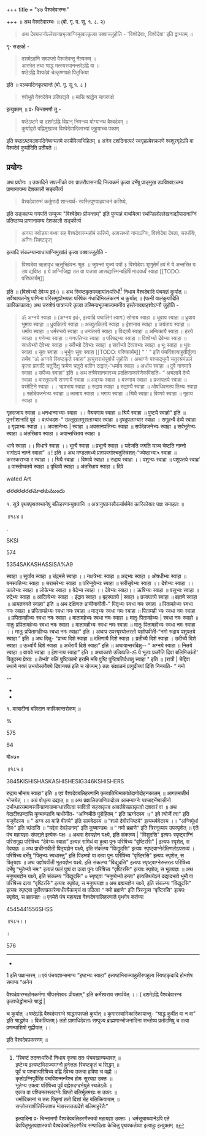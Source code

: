 +++
title = "४७ वैश्वदेवारम्भः"

+++
॥ अथ वैश्वदेवारम्भः ॥ (बो. गृ. प. सू. १. ८. २) 

> अथ देवयजनोल्लेखनप्रभृत्याग्निमुखात्कृत्वा पक्वाज्जुहोति - 'विश्वेदेवाः, विश्वेदेवा' इति द्वाभ्याम् ॥ 

गृ॰ सङ्ग्रहे -

> दशमेऽहनि सम्प्राप्तो वैश्वदेवन्तु नैत्यकम् ।  
आरभेत तथा श्राद्धं मत्स्यस्यानन्तरेऽह्नि वा ॥  
षष्ठेऽह्नि वैश्वदेवं चेत्कृष्णपक्षे पितृक्रिया

इति ॥ पञ्चमदिनकृत्यान्ते (बो. गृ. सू १. ८ ) 

> श्वोभूते वैश्वदेवेन प्रतिपद्यते ॥ मासि श्राद्धेन चापरपक्षे

इत्युक्तम् ॥ प्र॰ चिन्तामणौ तु - 

> षष्ठेऽष्टमे वा दशमेऽह्नि विप्रान् निमन्त्र्य योग्यानथ वैश्वदेवम् ।  
कुर्याद्वरो वह्निमुखञ्च विश्वेदेवादिकाभ्यां जुहुयाच्च पक्वम्

इति षष्ठाऽष्टमदशमदिनेष्वन्यतमे कार्यमित्यभिहितम् ॥ अनेन दशदिनात्परं 
स्वगृहप्रवेशकरणे श्वशुरगृहेऽपि वा वैश्वदेवं कुर्यादिति प्रतीयते ॥

## प्रयोगः

अथ प्रयोगः ॥ उक्तदिने सपत्नीको वरः प्रातरौपासनादि नित्यकर्म कृत्वा दर्भेषु प्राङ्मुख उपविश्वाऽचम्य प्राणानायम्य देशकालौ सङ्कीर्त्य 

> वैश्वदेवारम्भं कर्तुमादौ शान्त्यर्थं॰ स्वस्तिपुण्याहवाचनं करिष्ये, 

इति सङ्कल्प्य गणपतिं सम्पूज्य "विश्वेदेवाः प्रीयन्ताम्" इति पुण्याहं वाचयित्वा स्थण्डिलोल्लेखनाद्यौपासनाग्निं प्रतिष्ठाप्य प्राणानायम्य देशकालौ सङ्कीर्त्य 

> अनया नवोडया वध्वा सह वैश्वदेवारम्भहोमं करिष्ये, आवसथ्यो नामाऽग्निः, विश्वेदेवा देवता, चरुर्हविः, अग्निः स्विष्टकृत्

इत्यादि संकल्प्यान्वाधायाग्निमुखांतं कृत्वा पक्वाज्जुहोति -

> विश्वदेवा ऋतावृध ऋतुभिर्हवनः श्रुतः ॥ जुषन्तां युज्यं पयों ३ विश्वेदेवाः शृणुतेमँ हवं मे ये अन्तरिक्ष य उप द्यविष्ठ ॥ ये अग्निजिह्वा उत वा यजत्रा आसद्यास्मिन्बहिर्षि मादयध्वँ स्वाहा
[[TODO: परिष्कार्यम्]]

इति ॥ (विश्वेभ्यो देवेभ्य इदं॰) ॥ अथ स्विष्टकृतमवदायांतःपरिधौ[^१] निधाय वैश्वदेवादि पंचयज्ञं कुर्यात् ॥ सर्वेष्वायतनेषु पाणिना परिसमूह्योभयतः परिषेकं गंधादिभिरलंकरणं च कुर्यात् ॥ (पत्नी वालंकुर्यादिति कारिकाकाराः) अथ चरुशेषं पात्रान्तरे कृत्वा तस्मिन्प्रभूतमाज्यमानीय हस्तेनावग्राहशोऽग्नौ जुहोति - 

[^१]: 

    "स्विष्टं तदन्तःपरिधौ निधाय कृत्वा ततः पंचमखान्यथावत् ॥  
    इष्टेभ्य इत्यष्टभिराज्यमग्नौ हुनेत्ततः स्विष्टकृतं च सिद्धम् ॥  
    पूर्वं च पश्चात्परिषिच्य वह्निं देवेभ्य उक्त्वा हविषा च वह्नौ ॥  
    कृतोऽग्निपूर्वैरिह पंचविंशन्मन्त्रैश्च होमः सुरयज्ञ उक्तः ॥  
    भूतेभ्य उक्त्वा परिषिच्य पूर्वं वह्नेरुदग्दर्भयुते स्थळेऽन्नैः ॥  
    एकत्र वा पश्चिमतस्तदग्नेः क्षिप्तो बलिर्भूतमखः स उक्तः ॥  
    धर्मादिकानां च ततः पितॄणां ततो दिशां चेह बलिक्रियायाम् ॥  
    सप्तोत्तराशीतिसिताश्च मंत्रास्तत्तत्प्रदेशे बलिमाहुरेतैः” 
    
    इत्यादिना प्र॰ चिन्तामणौ वैश्वदेवबलिहरणैस्त्रयो महायज्ञा उक्ताः । धर्मसूत्राख्यानेऽपि एते देवपितृभूतयज्ञास्त्रयो वैश्वदेवबलिहरणैरेव सम्पादिताः केचित्तु पृथक्कर्तव्या इत्याहुः इत्युक्तम् ॥

> ॐ अग्नये स्वाहा ॥ (अग्नय इदं॰, इत्यादि यथालिंगं त्यागः) सोमाय स्वाहा ॥ धुवाय स्वाहा ॥ ध्रुवाय भूमाय स्वाहा ॥ ध्रुवक्षितये स्वाहा ॥ अच्युतक्षितये स्वाहा ॥ ईशानाय स्वाहा ॥ जयंताय स्वाहा ॥ धर्माय स्वाहा ॥ धर्मरुचये स्वाहा ॥ धन्वंतरये स्वाहा ॥ विद्यायै स्वाहा ॥ अम्बिकायै स्वाहा ॥ हरये स्वाहा ॥ गणेभ्यः स्वाहा ॥ गणपतिभ्यः स्वाहा ॥ परिषद्भ्यः स्वाहा ॥ विश्वेभ्यो देवेभ्यः स्वाहा ॥ साध्येभ्यो देवेभ्यः स्वाहा ॥ सर्वेभ्यो देवेभ्यः स्वाहा ॥ सर्वाभ्यो देवताभ्यः स्वाहा ॥ भूः स्वाहा ॥ भुवः स्वाहा ॥ सुवः स्वाहा ॥ भूर्भुवः सुवः स्वाहा
[[TODO: परिष्कार्यम्]]
"
'
"
इति पंचविंशत्याहुतीर्तुत्वा तथैव “ॐ अग्नये स्विष्टकृते स्वाहा” इत्युत्तरार्धपूर्वार्धे जुहोति । अथाग्नेः पश्चाद्भूमौ चतुरश्रमंडलं कृत्वा प्रागादि चतुर्दिक्षु क्रमेण चतुरो बलीन दद्यात्-“धर्माय स्वाहा ॥ अर्धाय स्वाहा ॥ दुवै नागमात्रे स्वाहा ॥ सर्पेभ्यः स्वाहा” इति ॥ अथ तत्रैवेशानमारभ्य प्रदक्षिणाकारेणैकविंशति- “ अचलायै देव्यै स्वाहा ॥ वास्तुपाल्यै सगणायै स्वाहा ॥ अद्भ्यः स्वाहा ॥ वरुणाय स्वाहा ॥ प्रजापतये स्वाहा ॥ परमेटिने स्वाहा ।। ऋषभाय स्वाहा ॥ रुद्राय स्वाहा ॥ रुद्राण्यै स्वाहा ॥ ओषधिवनस्प तिभ्यः स्वाहा ॥ रक्षोदेवजनेभ्यः स्वाहा ॥ कामाय स्वाहा ॥ भगाय स्वाहा ॥ श्रियै स्वाहा॥ विष्णवे स्वाहा ॥ गृहाय स्वाहा ॥

गृहराजाय स्वाहा ॥ धनधान्याभ्याः स्वाहा ।। वैश्रवणाय स्वाहा ॥ श्रियै स्वाहा ॥ पुष्टयै स्वाहो" इति ॥ पुनरीशानादि पूर्व । वत्पंचदश-" उल्लूखलमुसलाभ्यार स्वाहा ॥ दृषदुपलाभ्यार स्वाहा । समूहन्यै देव्यै स्वाहा ॥ गृह्याभ्यः स्वाहा ।। अवसानेभ्यः | स्वाहा ॥ अवसानपतिभ्यः स्वाहा ॥ सर्पदेवजनेभ्यः स्वाहा ॥ सर्वभूतेभ्यः स्वाहा ॥ अंतरिक्षाय स्वाहा ॥ अवान्तरिक्षाय स्वाहा ॥

धात्रे स्वाहा ।। विधात्रे स्वाहा ।। भूत्यै स्वाहा ॥ प्रभूत्यै स्वाहा ॥ यदेजति जगति यञ्च चेष्टति नाम्नो भागोऽयं नाम्ने स्वाहा” ॥ ! इति ॥ अथ मण्डलमध्ये प्रागपवर्गाश्चतुस्त्रिंशत्-“ज्येष्ठाभ्या५ स्वाहा ॥ करस्कराभ्या र स्वाहा ।। श्रियै स्वाहा । विष्णवे स्वाहा ॥ रुद्राय स्वाहा ।। पशुभ्यः स्वाहा ॥ पशुपतये स्वाहा॑ ॥ वास्तोष्पतये स्वाहा ॥ पृथिव्यै स्वाहा ॥ अंतरिक्षाय स्वाहा ॥ दिवे

wated Art

తరతరతరతమాతకుముందు

१. सूत्रे पृथक्पृथक्स्थानेषु बलिहरणान्युक्तानि ॥ अत्रानुष्ठानसौकर्यार्थमेव कारिकोक्तः पक्षः समाहतः ॥

॥१८४॥

.

SKSI

574

5354SAKASHASSISA%A9

स्वाहा ॥ सूर्याय स्वाहा ॥ चंद्रमसे स्वाहा ।। नक्षत्रेभ्यः स्वाहा ॥ अद्भ्यः स्वाहा ॥ ओषधीभ्यः स्वाहा ॥ बनस्पतिभ्यः स्वाहा ॥ चराचरेभ्यः स्वाहा ॥ परिप्नुवेभ्यः स्वाहा ॥ सरीसृपेभ्यः स्वाहा ।। देशेभ्यः स्वाहा ।। कालेभ्यः स्वाहा ॥ लोकेभ्यः स्वाहा ॥ वेदेभ्य स्वाहा ।। देवेभ्यः स्वाहा।। ऋषिभ्यः स्वाहा ॥ वसुभ्यः स्वाहा ॥ रुद्रेभ्यः स्वाहा ॥ आदित्येभ्यः स्वाहा । इंद्राय स्वाहा ॥ बृहस्पतये | स्वाहा ॥ प्रजापतये स्वाहा ॥ ब्रह्मणे स्वाहा ॥ आयतनवते स्वाहा” इति ॥ अथ दक्षिणतः प्राचीनावीती-" पितृभ्यः स्वधा नमः स्वाहा ॥ पितामहेभ्यः स्वधा नमः स्वाहा ॥ प्रपितामहेभ्यः स्वधा नमः स्वाहा ॥ मातृभ्यः स्वधा नमः स्वाहा ॥ पितामही भ्यः स्वधा नमः स्वाहा ॥ प्रपितामहीभ्यः स्वधा नमः स्वाहा ॥ मातामहेभ्यः स्वधा नमः स्वाहा ॥ मातुः पितामहेभ्यः | स्वधा नमः स्वाहो ॥ मातुः प्रपितामहेभ्यः स्वधा नमः स्वाहा ॥ मातामहीभ्यः स्वधा नमः स्वाहा ॥ मातुः पितामहीभ्यः स्वधा नमः स्वाहा ।। मातुः प्रपितामहीभ्यः स्वधा नमः स्वाहा” इति । अथाप उपस्पृश्योत्तरतो यज्ञोपवीती-“नमो रुद्राय पशुपतये स्वाहा ” इति ॥ अथ दिक्षु- "प्राच्य दिशे स्वाहा ॥ दक्षिणायै दिशे स्वाहा ॥ प्रतीच्यै दिशे स्वाहा । उदीच्यै दिशे स्वाहा ॥ ऊर्ध्वायै दिशे स्वाहा ॥ अर्धरायै दिशे स्वाहा” इति ॥ अथावान्तरदिक्षु-- “ अग्नये स्वाहा ॥ नितये स्वाहा ॥ वायवे स्वाहा ॥ ईशानाय स्वाहा” इति ॥ अथाकाशे उत्क्षिपति-ॐ ये भूताः प्रचरैति दिवा बलिमिच्छंतो' वितुदस्य प्रेष्याः ॥ तेभ्यो' बलिं पुष्टिकामो हरामि मयि पुष्टि पुष्टिपतिर्दधातु स्वाहा " इति ॥ (रात्री | चेद्दिवा स्थाने नक्तं उभयोस्तंवैक्ये दिवानक्तं इति च योज्यम् ) ततः संक्षाळनं प्रागुदीच्यां दिशि निनयति- “ नमो

--

-

-

१. मात्रादीनां बलिदान कारिकान्तरोकम् ॥

%

575

84

बो०७०

॥१८५॥

3845KISHISHASKASHISHESIG346KSHISHERS

रुद्राय भौमाय स्वाहा” इति ॥ एवं वैश्वदेवबलिहरणानि कृत्वातिथिमाकांक्षेदागोदोहनकालम् ॥ आगतमातीर्थ भोजयेत् ।। अग्रं वोधृत्य दद्यात् ॥ ॥ अथ प्रक्षालितपाणिपादोऽप आचम्याग्नेः पश्चाद्दर्भेष्वासीनो दर्भान्धारयमाणस्त्रीन्प्राणायामान्धारयित्वा सावित्री सहस्रकृत्व आवर्तयेच्छतकृत्वो दशवारं वा ॥ अथ वेदादीश्छन्दांसि कूष्माण्डानि चाधीयीत- “अग्निमीळे पुरोहितम् " इति ऋग्वेदस्य ॥ " इषे त्योर्जे त्वा" इति यजुर्वेदस्य ॥ " अग्न आ याहि वीतये" इति सामवेदस्य ॥ “शन्नो देवीरभिष्टये" इत्यथर्ववेदस्य ।। “अग्निर्मूर्धा दिवः” इति च्छंदांसि ॥ “यद्देवा देवहेडनम्" इति कूष्माण्ड्यः ॥ “ नमो ब्रह्मणे" इति त्रिरनूच्याप उपस्पृशेत् ॥ एतैः पंच महायज्ञाः संपद्यते इत्येकः पक्षः ॥ अथवा देवयज्ञेन यक्ष्ये, इति संकल्प्य | “विशुदसि" इत्यपः स्पृष्ट्वाग्निं परिसमूह्य परिषिच्य “देवेभ्यः स्वाहा” इत्यन्नं समिधं वा हुत्वा पुनः परिषिच्य “वृष्टिरसि" | इत्यपः स्पृशेत्, स देवयज्ञः ॥ अथ प्राचीनावीती पितृयज्ञेन यक्ष्ये, इति संकल्प्य “विद्युदसि" इत्यपः स्पृष्ट्वाग्नेर्दक्षिणतोऽपसव्यं । परिषिच्य दर्भेषु “पितृभ्यः स्वधास्तु" इति पिंडमपो वा दत्वा पुनः परिषिच्य “वृष्टिरसि" इत्यपः स्पृशेत्, स पितृयज्ञः ॥ अथ यज्ञोपवीती भूतयज्ञेन यक्ष्ये. इति संकल्प्य “विद्युदसि" इत्यपः स्पृष्ट्वाग्नेरुत्तरतः परिषिच्य दर्भेषु “भूतेभ्यो नमः" इत्यन्नं फलं पुष्पं वा दत्वा पुनः परिषिच्य “वृष्टिरसि" इत्यपः स्पृशेत्, स भूतयज्ञः ॥ अथ मनुष्ययज्ञेन यक्ष्ये, इति संकल्प्य “विद्युदसि" ० स्पृष्ट्वा “मनुष्येभ्यो हन्ता" इत्यतिथयेऽनं दद्यादभावे भूमौ वा परिषिच्य दत्वा “वृष्टिरसि" इत्यपः स्पृशेत्, स मनुष्ययज्ञः॥ अथ ब्रह्मयज्ञेन यक्ष्ये, इति संकल्प्य “विद्युदसि" इत्यपः स्पृष्ट्वा पूर्वोक्तप्रकारेणाधीत्यैकामृचं वा पठित्वा “ नमो ब्रह्मणे" इति त्रिरनूच्य “वृष्टिरसि" इत्यपः स्पृशेत्, स ब्रह्मयज्ञः ॥ एवमेते पंच महायज्ञा वैश्वदेववालिहरणांते पृथगेव कर्तव्या

4545441556SHSS

॥१८५।।

।

576

---

-

1 इति पक्षान्तरम् ॥ एवं पंचयज्ञान्समाप्य “इष्टभ्यः स्वाहा” इत्यष्टभिराज्याहुतीरुपहुत्य स्विष्टकृदादि होमशेष समाप्य “अनेन

वैश्वदेवारम्भहोमकर्मणा श्रीपरमेश्वरः प्रीयताम्" इति कर्मेश्वराय समर्पयेत् ।। ( दशमेऽह्नि वैश्वदेवारम्भः कृतश्चेद्धोमान्ते श्राद्धं |

च कुर्यात् ॥ षष्ठेऽह्नि वैश्वदेवारम्भे श्राद्धमपरपक्षे कुर्यात् ॥ कुमारस्वामिकारिकायान्तु- “श्राद्ध कुर्वीत वा न वा" इति श्राद्धमेव । विकल्पितम् ) ततो प्रामाधिदेवताः सम्पूज्य ब्राह्मणान्भोजनादिना सन्तोष्य प्रतोदमिषु च दत्वा प्रणम्याशिषो गृह्णीयात् ।।

इति वैश्वदेवप्रकरणम् ॥
